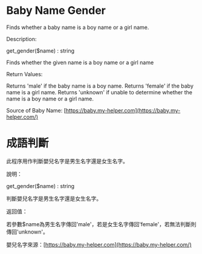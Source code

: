 # Baby Name Gender

Finds whether a baby name is a boy name or a girl name.



Description:

get_gender($name) : string

Finds whether the given name is a boy name or a girl name



Return Values:

Returns 'male' if the baby name is a boy name. Returns 'female' if the baby name is a girl name. Returns 'unknown' if unable to determine whether the name is a boy name or a girl name.



Source of Baby Name: [https://baby.my-helper.com](https://baby.my-helper.com/)



# 成語判斷

此程序用作判斷嬰兒名字是男生名字還是女生名字。



說明：

get_gender($name) : string

判斷嬰兒名字是男生名字還是女生名字。



返回值：

若參數$name為男生名字傳回'male'，若是女生名字傳回'female'，若無法判斷則傳回'unknown'。



嬰兒名字來源：[https://baby.my-helper.com](https://baby.my-helper.com/)
